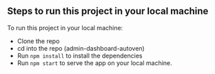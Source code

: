 
## Steps to run this project in your local machine
To run this project in your local machine:

- Clone the repo
- cd into the repo (admin-dashboard-autoven)
- Run ```npm install``` to install the dependencies
- Run ```npm start``` to serve the app on your local machine.
